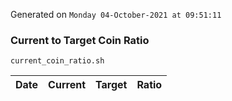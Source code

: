 Generated on `Monday 04-October-2021 at 09:51:11`

### Current to Target Coin Ratio
`current_coin_ratio.sh`

Date|Current|Target|Ratio
---|---|---|---
